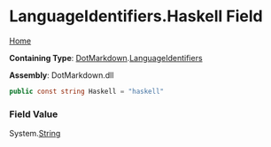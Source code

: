 <a name="_top"></a>

# LanguageIdentifiers\.Haskell Field

[Home](../../../README.md#_top)

**Containing Type**: [DotMarkdown](../../README.md#_top)\.[LanguageIdentifiers](../README.md#_top)

**Assembly**: DotMarkdown\.dll

```csharp
public const string Haskell = "haskell"
```

### Field Value

System\.[String](https://docs.microsoft.com/en-us/dotnet/api/system.string)